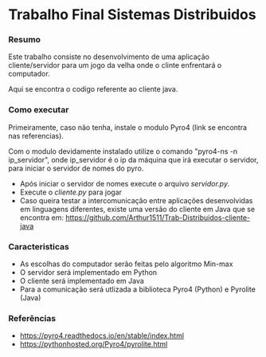 # Trabalho Final Sistemas Distribuidos

### Resumo
Este trabalho consiste no desenvolvimento de uma aplicação
cliente/servidor para um jogo da velha onde o clinte enfrentará
o computador.

Aqui se encontra o codigo referente ao cliente java.

### Como executar

Primeiramente, caso não tenha, instale o modulo Pyro4 
(link se encontra nas referencias). 

Com o modulo devidamente instalado utilize o comando 
"pyro4-ns -n ip_servidor", onde ip_servidor é o ip da máquina 
que irá executar o servidor, para iniciar o servidor de nomes 
do pyro.

* Após iniciar o servidor de nomes execute o arquivo _servidor.py_.
* Execute o _cliente.py_ para jogar
* Caso queira testar a intercomunicação entre aplicações desenvolvidas
em linguagens diferentes, existe uma versão do cliente em Java que
se encontra em: https://github.com/Arthur1511/Trab-Distribuidos-cliente-java
 
### Caracteristicas
* As escolhas do computador serão feitas pelo algoritmo Min-max 
* O servidor será implementado em Python
* O cliente será implementado em Java
* Para a comunicação será utlizada a biblioteca Pyro4 (Python) e 
Pyrolite (Java)

### Referências

* https://pyro4.readthedocs.io/en/stable/index.html
* https://pythonhosted.org/Pyro4/pyrolite.html
